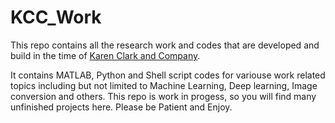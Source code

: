 # KCC_Work

This repo contains all the research work and codes that are developed and build in the time of [Karen Clark and Company](https://www.karenclarkandco.com/).

It contains MATLAB, Python and Shell script codes for variouse work related topics including but not limited to Machine Learning, Deep learning, Image conversion and 
others. This repo is work in progess, so you will find many unfinished projects here. Please be Patient and Enjoy.
